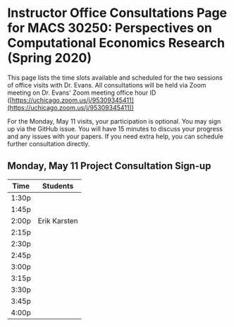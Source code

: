 # Instructor Office Consultations Page for MACS 30250: Perspectives on Computational Economics Research (Spring 2020)


This page lists the time slots available and scheduled for the two sessions of office visits with Dr. Evans. All consultations will be held via Zoom meeting on Dr. Evans' Zoom meeting office hour ID ([https://uchicago.zoom.us/j/95309345411](https://uchicago.zoom.us/j/95309345411))

For the Monday, May 11 visits, your participation is optional. You may sign up via the GitHub issue. You will have 15 minutes to discuss your progress and any issues with your papers. If you need extra help, you can schedule further consultation directly.

## Monday, May 11 Project Consultation Sign-up

| Time  | Students      |
|-------|---------------|
| 1:30p |               |
| 1:45p |               |
| 2:00p | Erik Karsten  |
| 2:15p |               |
| 2:30p |               |
| 2:45p |               |
| 3:00p |               |
| 3:15p |               |
| 3:30p |               |
| 3:45p |               |
| 4:00p |               |
